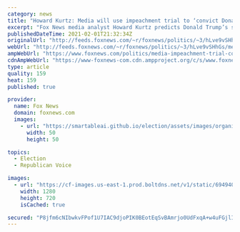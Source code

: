 ```yaml
---
category: news
title: "Howard Kurtz: Media will use impeachment trial to ‘convict Donald Trump in the court of public opinion’"
excerpt: "Fox News media analyst Howard Kurtz predicts Donald Trump’s second impeachment trial will be “grand political theater” that will dominate media coverage."
publishedDateTime: 2021-02-01T21:32:34Z
originalUrl: "http://feeds.foxnews.com/~r/foxnews/politics/~3/hLve9vSHhGs/media-impeachment-trial-convict-trump-court-public-opinion"
webUrl: "http://feeds.foxnews.com/~r/foxnews/politics/~3/hLve9vSHhGs/media-impeachment-trial-convict-trump-court-public-opinion"
ampWebUrl: "https://www.foxnews.com/politics/media-impeachment-trial-convict-trump-court-public-opinion.amp"
cdnAmpWebUrl: "https://www-foxnews-com.cdn.ampproject.org/c/s/www.foxnews.com/politics/media-impeachment-trial-convict-trump-court-public-opinion.amp"
type: article
quality: 159
heat: 159
published: true

provider:
  name: Fox News
  domain: foxnews.com
  images:
    - url: "https://smartableai.github.io/election/assets/images/organizations/foxnews.com-50x50.jpg"
      width: 50
      height: 50

topics:
  - Election
  - Republican Voice

images:
  - url: "https://cf-images.us-east-1.prod.boltdns.net/v1/static/694940094001/0f1e8796-e12a-466e-a05d-58f56f2aa13a/c3254a19-493a-479d-8670-59412f3c0ec0/1280x720/match/image.jpg"
    width: 1280
    height: 720
    isCached: true

secured: "P8jfm6cNIbwkvFPof1U7IAC9djoPIK0BEotEqSvBAmrjo0UdFxqA+w4uFGjlI2v6H1sH2bflUosQYwv5UYU+UXHM/ffcavhl4LYxmv5ARn0Ogy6QOlrTmwS4ATMSahbaoTEFLRhAEm8ojoINgMyGCze0AEdiAtliGcFV0FZOZfBpk0ykIIIjigIWY8j+NbMaVXd1TP636dIAbLzsmcOpRJGcvbYXvfE9pc2lFT40CXH+J2hre4EdWLpX4ekGcjXOM3br2py9QOPwV9X82Gr8xX11/jmrmuebpj/KBpMTU7KwMdH5JJ2WATqXuSrUx7wWmiEoarBiQzWJ61Zp0eGiytm18oWBPB7DDSCsegWeZNQ=;fAxyX2iacgTOJ0BHqG9FLg=="
---
```


